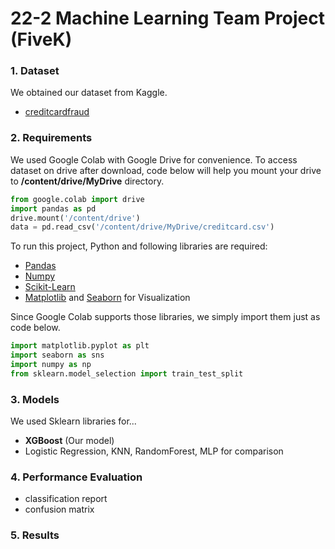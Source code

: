 # 22-2 Machine Learning Team Project (FiveK)


### 1. Dataset
  We obtained our dataset from Kaggle.
  * [creditcardfraud](https://www.kaggle.com/datasets/mlg-ulb/creditcardfraud)

### 2. Requirements
  We used Google Colab with Google Drive for convenience. To access dataset on drive after download, code below will help you mount your drive to **/content/drive/MyDrive** directory.

```python
from google.colab import drive
import pandas as pd
drive.mount('/content/drive')
data = pd.read_csv('/content/drive/MyDrive/creditcard.csv')
```

  To run this project, Python and following libraries are required:
  * [Pandas](https://pandas.pydata.org/)
  * [Numpy](https://numpy.org/)
  * [Scikit-Learn](https://scikit-learn.org/stable/)
  * [Matplotlib](https://matplotlib.org/) and [Seaborn](https://seaborn.pydata.org/) for Visualization

  Since Google Colab supports those libraries, we simply import them just as code below.
```python
import matplotlib.pyplot as plt
import seaborn as sns
import numpy as np
from sklearn.model_selection import train_test_split
```

### 3. Models 
We used Sklearn libraries for...

* **XGBoost** (Our model)
* Logistic Regression, KNN, RandomForest, MLP for comparison

### 4. Performance Evaluation
* classification report
* confusion matrix

### 5. Results
